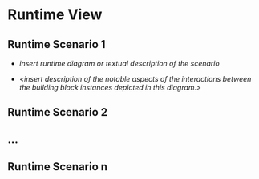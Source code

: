 # Runtime View

## Runtime Scenario 1

-   *insert runtime diagram or textual description of the scenario*

-   *\<insert description of the notable aspects of the interactions
    between the building block instances depicted in this diagram.\>*

## Runtime Scenario 2

## ...

## Runtime Scenario n
